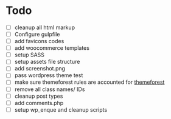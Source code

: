 # Todo

* [ ] cleanup all html markup
* [ ] Configure gulpfile
* [ ] add favicons codes
* [ ] add woocommerce templates
* [ ] setup SASS
* [ ] setup assets file structure
* [ ] add screenshot.png
* [ ] pass wordpress theme test
* [ ] make sure themeforest rules are accounted for [themeforest](https://help.market.envato.com/hc/en-us/articles/202822450-WordPress-Theme-Submission-Requirements)
* [ ] remove all class names/ IDs
* [ ] cleanup post types
* [ ] add comments.php
* [ ] setup wp_enque and cleanup scripts
